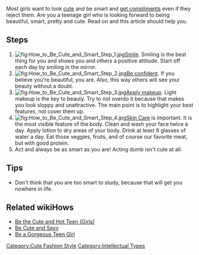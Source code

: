 Most girls want to look [cute](Be_Cute "wikilink") and be smart and [get
compliments](Take_Compliments "wikilink") even if they reject them. Are
you a teenage girl who is looking forward to being beautiful, smart,
pretty and cute. Read on and this article should help you.

## Steps

1.  ![](How_to_Be_Cute_and_Smart_Step_1.jpg "fig:How_to_Be_Cute_and_Smart_Step_1.jpg")[Smile](Smile "wikilink").
    Smiling is the best thing for you and shows you and others a
    positive attitude. Start off each day by smiling in the mirror.
2.  ![](How_to_Be_Cute_and_Smart_Step_2.jpg "fig:How_to_Be_Cute_and_Smart_Step_2.jpg")[Be
    confident](Be_Confident "wikilink"). If you believe you're
    beautiful, you are. Also, this way others will see your beauty
    without a doubt.
3.  ![](How_to_Be_Cute_and_Smart_Step_3.jpg "fig:How_to_Be_Cute_and_Smart_Step_3.jpg")[Apply
    makeup](Apply_Makeup "wikilink"). Light makeup is the key to beauty.
    Try to not overdo it because that makes you look sloppy and
    unattractive. The main point is to highlight your best features, not
    cover them up.
4.  ![](How_to_Be_Cute_and_Smart_Step_4.jpg "fig:How_to_Be_Cute_and_Smart_Step_4.jpg")[Skin
    Care](Take_Care_of_Your_Skin "wikilink") is important. It is the
    most visible feature of the body. Clean and wash your face twice a
    day. Apply lotion to dry areas of your body. Drink at least 8
    glasses of water a day. Eat those veggies, fruits, and of course our
    favorite meat, but with good protein.
5.  Act and always be as smart as you are! Acting dumb isn't cute at
    all.

## Tips

-   Don't think that you are too smart to study, because that will get
    you nowhere in life.

## Related wikiHows

-   [Be the Cute and Hot Teen
    (Girls)](Be_the_Cute_and_Hot_Teen_(Girls) "wikilink")
-   [Be Cute and Sexy](Be_Cute_and_Sexy "wikilink")
-   [Be a Gorgeous Teen Girl](Be_a_Gorgeous_Teen_Girl "wikilink")

[Category:Cute Fashion Style](Category:Cute_Fashion_Style "wikilink")
[Category:Intellectual Types](Category:Intellectual_Types "wikilink")